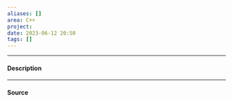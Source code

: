 ```yaml
---
aliases: []
area: C++
project: 
date: 2023-06-12 20:50
tags: []
---
```

---
#### Description



---
#### Source
